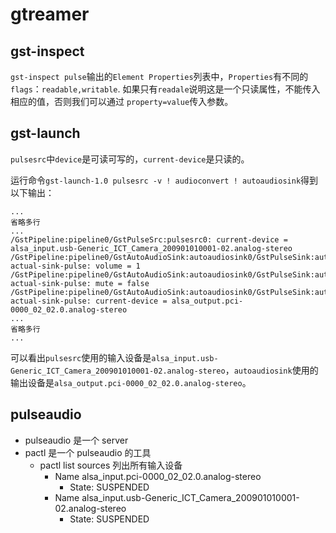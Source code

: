 # gtreamer

## gst-inspect

`gst-inspect pulse`输出的`Element Properties`列表中，`Properties`有不同的`flags`：`readable,writable`.
如果只有`readale`说明这是一个只读属性，不能传入相应的值，否则我们可以通过 `property=value`传入参数。

## gst-launch

`pulsesrc`中`device`是可读可写的，`current-device`是只读的。

运行命令`gst-launch-1.0 pulsesrc -v ! audioconvert ! autoaudiosink`得到以下输出：

```shell
...
省略多行
...
/GstPipeline:pipeline0/GstPulseSrc:pulsesrc0: current-device = alsa_input.usb-Generic_ICT_Camera_200901010001-02.analog-stereo
/GstPipeline:pipeline0/GstAutoAudioSink:autoaudiosink0/GstPulseSink:autoaudiosink0-actual-sink-pulse: volume = 1
/GstPipeline:pipeline0/GstAutoAudioSink:autoaudiosink0/GstPulseSink:autoaudiosink0-actual-sink-pulse: mute = false
/GstPipeline:pipeline0/GstAutoAudioSink:autoaudiosink0/GstPulseSink:autoaudiosink0-actual-sink-pulse: current-device = alsa_output.pci-0000_02_02.0.analog-stereo
...
省略多行
...
```

可以看出`pulsesrc`使用的输入设备是`alsa_input.usb-Generic_ICT_Camera_200901010001-02.analog-stereo`，`autoaudiosink`使用的输出设备是`alsa_output.pci-0000_02_02.0.analog-stereo`。

## pulseaudio

- pulseaudio 是一个 server
- pactl 是一个 pulseaudio 的工具
  - pactl list sources 列出所有输入设备
    - Name alsa_input.pci-0000_02_02.0.analog-stereo
      - State: SUSPENDED
    - Name alsa_input.usb-Generic_ICT_Camera_200901010001-02.analog-stereo
      - State: SUSPENDED
